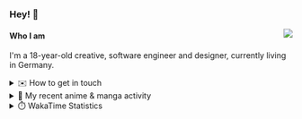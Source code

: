 ### Hey! 👋

[<img src="https://lanyard-profile-readme.vercel.app/api/228965621478588416" align="right">](https://discord.com/users/228965621478588416)

#### Who I am

I'm a 18-year-old creative, software engineer and designer, currently living in Germany.

<details>
  <summary>✉️ How to get in touch</summary>
  
> Sorted by how quickly you can expect a reply
- [Hit me up on Discord](https://discord.com/users/228965621478588416)
- [Hit me up on Twitter](https://twitter.com/cruggdev)
- [Send me a mail](mailto:me@crg.sh)
</details>


<details>
  <summary>🌸 My recent anime & manga activity</summary>
  
<!-- ANILIST_ACTIVITY:start -->

-   📺 Rewatched episode 4 - 5 of [Horimiya](https://anilist.co/anime/124080) (21:19, 17 August 2024)
-   📺 Rewatched episode 3 of [Horimiya](https://anilist.co/anime/124080) (18:02, 17 August 2024)
-   📺 Rewatched episode 1 - 2 of [Horimiya](https://anilist.co/anime/124080) (20:57, 15 August 2024)
-   📺 Plans to watch [Unnamed Memory](https://anilist.co/anime/158709) (12:15, 13 August 2024)
-   📺 Rewatched 1 of [Rascal Does Not Dream of a Dreaming Girl](https://anilist.co/anime/104157) (19:09, 10 August 2024)

<!-- ANILIST_ACTIVITY:end -->
</details>

<details>
  <summary>⏱️ WakaTime Statistics</summary>

<!--START_SECTION:waka-->

```txt
From: 10 August 2024 - To: 17 August 2024

Svelte        4 hrs 46 mins   ███████████████░░░░░░░░░░   60.53 %
TypeScript    1 hr 44 mins    █████▓░░░░░░░░░░░░░░░░░░░   22.04 %
HTML          29 mins         █▓░░░░░░░░░░░░░░░░░░░░░░░   06.19 %
Bash          19 mins         █░░░░░░░░░░░░░░░░░░░░░░░░   04.14 %
JSON          12 mins         ▓░░░░░░░░░░░░░░░░░░░░░░░░   02.63 %
```

<!--END_SECTION:waka-->
</details>
